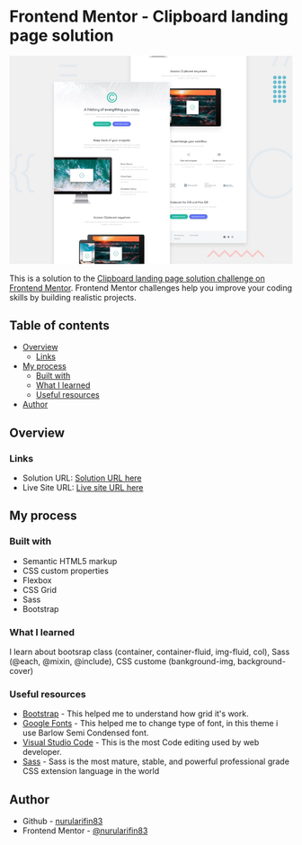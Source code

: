 # Frontend Mentor - Clipboard landing page solution

![Design preview for the Clipboard landing page with two column layout coding challenge](https://raw.githubusercontent.com/nurularifin83/clipboard-landing-page-master/main/design/desktop-preview.jpg)

This is a solution to the [Clipboard landing page solution challenge on Frontend Mentor](#). Frontend Mentor challenges help you improve your coding skills by building realistic projects.

## Table of contents

- [Overview](#overview)
    - [Links](#links)
- [My process](#my-process)
    - [Built with](#built-with)
    - [What I learned](#what-i-learned)
    - [Useful resources](#useful-resources)
- [Author](#author)

## Overview

### Links

- Solution URL: [Solution URL here](#)
- Live Site URL: [Live site URL here](#)

## My process

### Built with

- Semantic HTML5 markup
- CSS custom properties
- Flexbox
- CSS Grid
- Sass
- Bootstrap

### What I learned

I learn about bootsrap class (container, container-fluid, img-fluid, col), Sass (@each, @mixin, @include), CSS custome (bankground-img, background-cover)

### Useful resources

- [Bootstrap](https://getbootstrap.com/docs/4.0/layout/grid/) - This helped me to understand how grid it's work.
- [Google Fonts](https://fonts.google.com/) - This helped me to change type of font, in this theme i use Barlow Semi Condensed font.
- [Visual Studio Code](https://code.visualstudio.com/) - This is the most Code editing used by web developer.
- [Sass](https://sass-lang.com/) - Sass is the most mature, stable, and powerful professional grade CSS extension language in the world

## Author

- Github - [nurularifin83](https://github.com/nurularifin83)
- Frontend Mentor - [@nurularifin83](https://www.frontendmentor.io/profile/nurularifin83)
